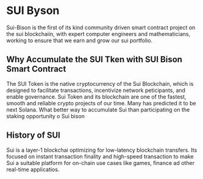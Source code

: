 # SUI Byson

Sui-Bison is the first of its kind community driven smart contract project on the sui blockchaiin, with expert computer engineers and mathematicians, working to ensure that we earn and grow our sui portfolio.

## Why Accumulate the SUI Tken with SUI Bison Smart Contract

The SUI Token is the native cryptocurrency of the Sui Blockchain, which is designed to facilitate transactions, incentivize network peticipants, and enable governance. Sui Token and its blockchain are one of the fastest, smooth and reliable crypto projects of our time. Many has predicted it to be next Solana. What better way to accumulate Sui than participating on the staking opportunity o Sui bison

## History of SUI

Sui is a layer-1 blockchai optimizing for low-latency blockchain transfers. Its focused on instant transaction finality and high-speed transaction to make Sui a suitable platform for on-chain use cases like games, finance ad other real-time applicatios.

